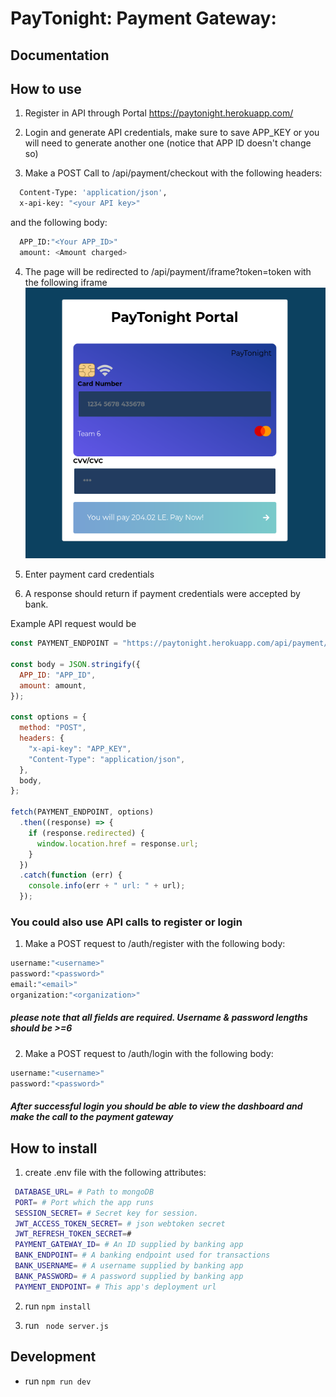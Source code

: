 # PayTonight: Payment Gateway: 

## Documentation

## How to use

  1. Register in API through Portal https://paytonight.herokuapp.com/

  2. Login and generate API credentials, make sure to save APP_KEY or you will need to generate another one (notice that APP ID doesn't change so)

  3. Make a POST Call to /api/payment/checkout with the following headers:
  ```bash
    Content-Type: 'application/json',
    x-api-key: "<your API key>"
  ```
  and the following body:

  ```bash
    APP_ID:"<Your APP_ID>"
    amount: <Amount charged>
  ```
  4. The page will be redirected to /api/payment/iframe?token=token with the following iframe
  ![payment frame](public/assets/img/iframe.png)

  5. Enter payment card credentials

  6. A response should return if payment credentials were accepted by bank.

Example API request would be
```js
const PAYMENT_ENDPOINT = "https://paytonight.herokuapp.com/api/payment/checkout";

const body = JSON.stringify({
  APP_ID: "APP_ID",
  amount: amount,
});

const options = {
  method: "POST",
  headers: {
    "x-api-key": "APP_KEY",
    "Content-Type": "application/json",
  },
  body,
};

fetch(PAYMENT_ENDPOINT, options)
  .then((response) => {
    if (response.redirected) {
      window.location.href = response.url;
    }
  })
  .catch(function (err) {
    console.info(err + " url: " + url);
  });
```

### You could also use API calls to register or login
1. Make a POST request to /auth/register
with the following body:
```bash
username:"<username>"
password:"<password>"
email:"<email>"
organization:"<organization>"
```
##### please note that all fields are required. Username & password lengths should be >=6

2. Make a POST request to /auth/login 
with the following body:

```bash
username:"<username>"
password:"<password>"
```
##### After successful login you should be able to view the dashboard and make the call to the payment gateway
## How to install
  1. create .env file with the following attributes:
 ```bash
  DATABASE_URL= # Path to mongoDB 
  PORT= # Port which the app runs
  SESSION_SECRET= # Secret key for session.
  JWT_ACCESS_TOKEN_SECRET= # json webtoken secret
  JWT_REFRESH_TOKEN_SECRET=# 
  PAYMENT_GATEWAY_ID= # An ID supplied by banking app
  BANK_ENDPOINT= # A banking endpoint used for transactions
  BANK_USERNAME= # A username supplied by banking app
  BANK_PASSWORD= # A password supplied by banking app
  PAYMENT_ENDPOINT= # This app's deployment url 
  ```
2. run  ```npm install ```

3. run ``` node server.js``` 
## Development
- run ```npm run dev```